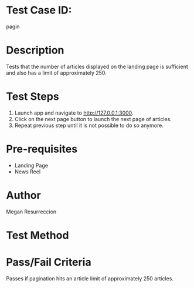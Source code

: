 # Test Case ID:
pagin

# Description
Tests that the number of articles displayed on the landing page is sufficient and also has a limit of approximately 250.

# Test Steps
1. Launch app and navigate to http://127.0.0.1:3000.
2. Click on the next page button to launch the next page of articles.
3. Repeat previous step until it is not possible to do so anymore.

# Pre-requisites
- Landing Page
- News Reel

# Author
Megan Resurreccion

# Test Method


# Pass/Fail Criteria
Passes if pagination hits an article limit of approximately 250 articles.
